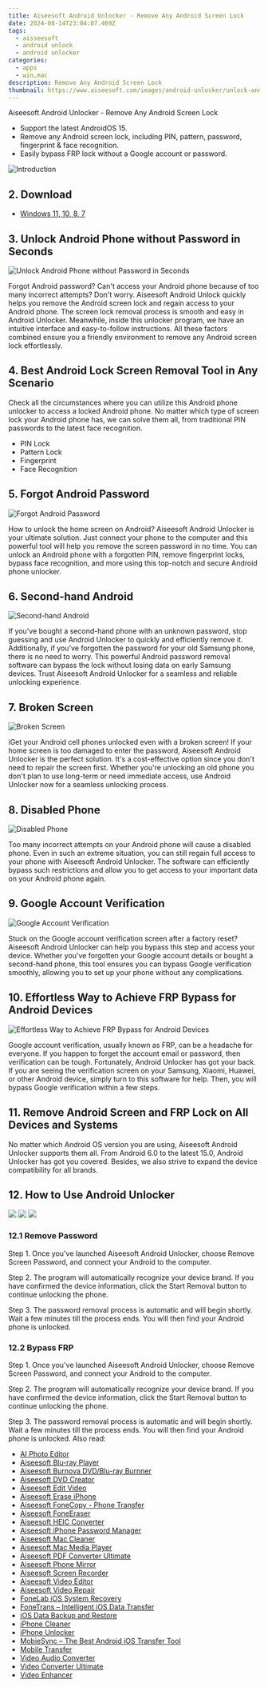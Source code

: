 ```yaml
---
title: Aiseesoft Android Unlocker - Remove Any Android Screen Lock
date: 2024-08-14T23:04:07.469Z
tags: 
  - aisseesoft
  - android unlock
  - android unlocker
categories: 
  - apps
  - win,mac
description: Remove Any Android Screen Lock
thumbnail: https://www.aiseesoft.com/images/android-unlocker/unlock-android-phone.svg
---
```


Aiseesoft Android Unlocker - Remove Any Android Screen Lock

- Support the latest AndroidOS 15.
- Remove any Android screen lock, including PIN, pattern, password, fingerprint & face recognition.
- Easily bypass FRP lock without a Google account or password.

![Introduction](https://www.aiseesoft.com/images/android-unlocker/unlock-android-phone.svg)

## 2. Download

- [Windows 11, 10, 8, 7](https://secure.2checkout.com/order/checkout.php?PRODS=45967567&QTY=1&CART=1&COUPON=AISEOHC&CARD=1&DESIGN_TYPE=2&SHORT_FORM=1&AFFILIATE=108875)

## 3. Unlock Android Phone without Password in Seconds

![Unlock Android Phone without Password in Seconds](https://www.aiseesoft.com/images/android-unlocker/remove-screen-lock.svg)

Forgot Android password? Can't access your Android phone because of too many incorrect attempts? Don't worry. Aiseesoft Android Unlock quickly helps you remove the Android screen lock and regain access to your Android phone. The screen lock removal process is smooth and easy in Android Unlocker. Meanwhile, inside this unlocker program, we have an intuitive interface and easy-to-follow instructions. All these factors combined ensure you a friendly environment to remove any Android screen lock effortlessly.

## 4. Best Android Lock Screen Removal Tool in Any Scenario

Check all the circumstances where you can utilize this Android phone unlocker to access a locked Android phone. No matter which type of screen lock your Android phone has, we can solve them all, from traditional PIN passwords to the latest face recognition.

-   PIN Lock
-   Pattern Lock
-   Fingerprint
-   Face Recognition

## 5. Forgot Android Password

![Forgot Android Password](https://www.aiseesoft.com/images/android-unlocker/android-password-removal.svg)

How to unlock the home screen on Android? Aiseesoft Android Unlocker is your ultimate solution. Just connect your phone to the computer and this powerful tool will help you remove the screen password in no time. You can unlock an Android phone with a forgotten PIN, remove fingerprint locks, bypass face recognition, and more using this top-notch and secure Android phone unlocker.

## 6. Second-hand Android

![Second-hand Android](https://www.aiseesoft.com/images/android-unlocker/second-hand-android.svg)

If you've bought a second-hand phone with an unknown password, stop guessing and use Android Unlocker to quickly and efficiently remove it. Additionally, if you've forgotten the password for your old Samsung phone, there is no need to worry. This powerful Android password removal software can bypass the lock without losing data on early Samsung devices. Trust Aiseesoft Android Unlocker for a seamless and reliable unlocking experience.

## 7. Broken Screen

![Broken Screen](https://www.aiseesoft.com/images/android-unlocker/broken-android-screen.png)

iGet your Android cell phones unlocked even with a broken screen! If your home screen is too damaged to enter the password, Aiseesoft Android Unlocker is the perfect solution. It's a cost-effective option since you don't need to repair the screen first. Whether you're unlocking an old phone you don't plan to use long-term or need immediate access, use Android Unlocker now for a seamless unlocking process.

## 8. Disabled Phone

![Disabled Phone](https://www.aiseesoft.com/images/android-unlocker/disabled-android.svg)

Too many incorrect attempts on your Android phone will cause a disabled phone. Even in such an extreme situation, you can still regain full access to your phone with Aiseesoft Android Unlocker. The software can efficiently bypass such restrictions and allow you to get access to your important data on your Android phone again.

## 9. Google Account Verification

![Google Account Verification](https://www.aiseesoft.com/images/android-unlocker/google-account-verification.svg)

Stuck on the Google account verification screen after a factory reset? Aiseesoft Android Unlocker can help you bypass this step and access your device. Whether you've forgotten your Google account details or bought a second-hand phone, this tool ensures you can bypass Google verification smoothly, allowing you to set up your phone without any complications.

## 10. Effortless Way to Achieve FRP Bypass for Android Devices

![Effortless Way to Achieve FRP Bypass for Android Devices](https://www.aiseesoft.com/images/android-unlocker/bypass-frp.svg)

Google account verification, usually known as FRP, can be a headache for everyone. If you happen to forget the account email or password, then verification can be tough. Fortunately, Android Unlocker has got your back. If you are seeing the verification screen on your Samsung, Xiaomi, Huawei, or other Android device, simply turn to this software for help. Then, you will bypass Google verification within a few steps.

## 11. Remove Android Screen and FRP Lock on All Devices and Systems

No matter which Android OS version you are using, Aiseesoft Android Unlocker supports them all. From Android 6.0 to the latest 15.0, Android Unlocker has got you covered. Besides, we also strive to expand the device compatibility for all brands.

## 12. How to Use Android Unlocker

![](https://www.aiseesoft.com/images/android-unlocker/start-removing-screen-lock.jpg)
![](https://www.aiseesoft.com/images/android-unlocker/screen-lock-removal-succeeds.jpg)
![](https://www.aiseesoft.com/images/android-unlocker/select-remove-screen-password.jpg)

### 12.1 Remove Password

Step 1. Once you've launched Aiseesoft Android Unlocker, choose Remove Screen Password, and connect your Android to the computer.

Step 2. The program will automatically recognize your device brand. If you have confirmed the device information, click the Start Removal button to continue unlocking the phone.

Step 3. The password removal process is automatic and will begin shortly. Wait a few minutes till the process ends. You will then find your Android phone is unlocked.

### 12.2 Bypass FRP

Step 1. Once you've launched Aiseesoft Android Unlocker, choose Remove Screen Password, and connect your Android to the computer.

Step 2. The program will automatically recognize your device brand. If you have confirmed the device information, click the Start Removal button to continue unlocking the phone.

Step 3. The password removal process is automatic and will begin shortly. Wait a few minutes till the process ends. You will then find your Android phone is unlocked.
<span class="atpl-alsoreadstyle">Also read:</span>
<div><ul>
<li><a href="https://tools.techidaily.com/aiseesoft/ai-photo-editor/"><u>AI Photo Editor</u></a></li>
<li><a href="https://tools.techidaily.com/aiseesoft/blu-ray-player/"><u>Aiseesoft Blu-ray Player</u></a></li>
<li><a href="https://tools.techidaily.com/aiseesoft/burnova/"><u>Aiseesoft Burnova DVD/Blu-ray Burnner</u></a></li>
<li><a href="https://tools.techidaily.com/aiseesoft/dvd-creator/"><u>Aiseesoft DVD Creator</u></a></li>
<li><a href="https://tools.techidaily.com/aiseesoft/edit-video/"><u>Aiseesoft Edit Video</u></a></li>
<li><a href="https://tools.techidaily.com/aiseesoft/erase-iphone/"><u>Aiseesoft Erase iPhone</u></a></li>
<li><a href="https://tools.techidaily.com/aiseesoft/phone-transfer/"><u>Aiseesoft FoneCopy - Phone Transfer</u></a></li>
<li><a href="https://tools.techidaily.com/aiseesoft/fone-eraser/"><u>Aiseesoft FoneEraser</u></a></li>
<li><a href="https://tools.techidaily.com/aiseesoft/free-heic-converter/"><u>Aiseesoft HEIC Converter</u></a></li>
<li><a href="https://tools.techidaily.com/aiseesoft/iphone-password-manager/"><u>Aiseesoft iPhone Password Manager</u></a></li>
<li><a href="https://tools.techidaily.com/aiseesoft/mac-cleaner/"><u>Aiseesoft Mac Cleaner</u></a></li>
<li><a href="https://tools.techidaily.com/aiseesoft/media-player/"><u>Aiseesoft Mac Media Player</u></a></li>
<li><a href="https://tools.techidaily.com/aiseesoft/pdf-converter-ultimate/"><u>Aiseesoft PDF Converter Ultimate</u></a></li>
<li><a href="https://tools.techidaily.com/aiseesoft/phone-mirror/"><u>Aiseesoft Phone Mirror</u></a></li>
<li><a href="https://tools.techidaily.com/aiseesoft/screen-recorder/"><u>Aiseesoft Screen Recorder</u></a></li>
<li><a href="https://tools.techidaily.com/aiseesoft/video-editor/"><u>Aiseesoft Video Editor</u></a></li>
<li><a href="https://tools.techidaily.com/aiseesoft/video-repair/"><u>Aiseesoft Video Repair</u></a></li>
<li><a href="https://tools.techidaily.com/aiseesoft/ios-system-recovery/"><u>FoneLab iOS System Recovery</u></a></li>
<li><a href="https://tools.techidaily.com/aiseesoft/ios-transfer/"><u>FoneTrans – Intelligent iOS Data Transfer</u></a></li>
<li><a href="https://tools.techidaily.com/aiseesoft/ios-data-backup-and-restore/"><u>iOS Data Backup and Restore</u></a></li>
<li><a href="https://tools.techidaily.com/aiseesoft/iphone-cleaner/"><u>iPhone Cleaner</u></a></li>
<li><a href="https://tools.techidaily.com/aiseesoft/iphone-unlocker/"><u>iPhone Unlocker</u></a></li>
<li><a href="https://tools.techidaily.com/aiseesoft/mobiesync/"><u>MobieSync – The Best Android iOS Transfer Tool</u></a></li>
<li><a href="https://tools.techidaily.com/aiseesoft/mobile-transfer/"><u>Mobile Transfer</u></a></li>
<li><a href="https://tools.techidaily.com/aiseesoft/audio-converter/"><u>Video Audio Converter</u></a></li>
<li><a href="https://tools.techidaily.com/aiseesoft/video-converter-ultimate/"><u>Video Converter Ultimate</u></a></li>
<li><a href="https://tools.techidaily.com/aiseesoft/video-enhancer/"><u>Video Enhancer</u></a></li>
</ul></div>

<ins class="adsbygoogle"
      style="display:block"
      data-ad-client="ca-pub-7571918770474297"
      data-ad-slot="8358498916"
      data-ad-format="auto"
      data-full-width-responsive="true"></ins>